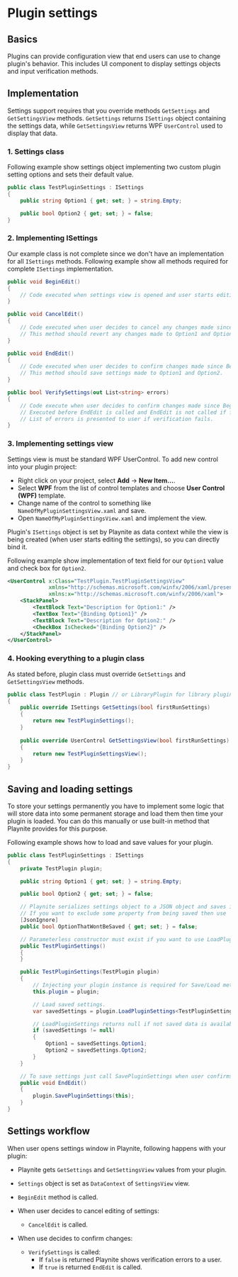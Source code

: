 Plugin settings
=====================

Basics
---------------------

Plugins can provide configuration view that end users can use to change plugin's behavior. This includes UI component to display settings objects and input verification methods.

Implementation
---------------------

Settings support requires that you override methods `GetSettings` and `GetSettingsView` methods. `GetSettings` returns `ISettings` object containing the settings data, while `GetSettingsView` returns WPF `UserControl` used to display that data.

### 1. Settings class

Following example show settings object implementing two custom plugin setting options and sets their default value.

```csharp
public class TestPluginSettings : ISettings
{
    public string Option1 { get; set; } = string.Empty;

    public bool Option2 { get; set; } = false;
}
```

### 2. Implementing ISettings

Our example class is not complete since we don't have an implementation for all `ISettings` methods. Following example show all methods required for complete `ISettings` implementation.

```csharp
public void BeginEdit()
{
    // Code executed when settings view is opened and user starts editing values.
}

public void CancelEdit()
{
    // Code executed when user decides to cancel any changes made since BeginEdit was called.
    // This method should revert any changes made to Option1 and Option2.
}

public void EndEdit()
{
    // Code executed when user decides to confirm changes made since BeginEdit was called.
    // This method should save settings made to Option1 and Option2.
}

public bool VerifySettings(out List<string> errors)
{
    // Code execute when user decides to confirm changes made since BeginEdit was called.
    // Executed before EndEdit is called and EndEdit is not called if false is returned.
    // List of errors is presented to user if verification fails.
}
```

### 3. Implementing settings view

Settings view is must be standard WPF UserControl. To add new control into your plugin project:

- Right click on your project, select **Add** -> **New Item...**.
- Select **WPF** from the list of control templates and choose **User Control (WPF)** template.
- Change name of the control to something like `NameOfMyPluginSettingsView.xaml` and save.
- Open `NameOfMyPluginSettingsView.xaml` and implement the view.

Plugin's `ISettings` object is set by Playnite as data context while the view is being created (when user starts editing the settings), so you can directly bind it.

Following example show implementation of text field for our `Option1` value and check box for `Option2`.

```xml
<UserControl x:Class="TestPlugin.TestPluginSettingsView"
             xmlns="http://schemas.microsoft.com/winfx/2006/xaml/presentation"
             xmlns:x="http://schemas.microsoft.com/winfx/2006/xaml">  
    <StackPanel>
        <TextBlock Text="Description for Option1:" />
        <TextBox Text="{Binding Option1}" />
        <TextBlock Text="Description for Option2:" />
        <CheckBox IsChecked="{Binding Option2}" />
    </StackPanel>
</UserControl>
```

### 4. Hooking everything to a plugin class

As stated before, plugin class must override `GetSettings` and `GetSettingsView` methods.

```csharp
public class TestPlugin : Plugin // or LibraryPlugin for library plugins, implementation is the same.
{    
    public override ISettings GetSettings(bool firstRunSettings)
    {
        return new TestPluginSettings();
    }
    
    public override UserControl GetSettingsView(bool firstRunSettings)
    {
        return new TestPluginSettingsView();
    }
}
```

Saving and loading settings
---------------------

To store your settings permanently you have to implement some logic that will store data into some permanent storage and load them then time your plugin is loaded. You can do this manually or use built-in method that Playnite provides for this purpose.

Following example shows how to load and save values for your plugin.

```csharp
public class TestPluginSettings : ISettings
{
    private TestPlugin plugin;

    public string Option1 { get; set; } = string.Empty;

    public bool Option2 { get; set; } = false;

    // Playnite serializes settings object to a JSON object and saves it as text file.
    // If you want to exclude some property from being saved then use `JsonIgnore` ignore attribute.
    [JsonIgnore]
    public bool OptionThatWontBeSaved { get; set; } = false;

    // Parameterless constructor must exist if you want to use LoadPluginSettings method.
    public TestPluginSettings()
    {
    }

    public TestPluginSettings(TestPlugin plugin)
    {
        // Injecting your plugin instance is required for Save/Load method because Playnite saves data to a location based on what plugin requested the operation.
        this.plugin = plugin;

        // Load saved settings.
        var savedSettings = plugin.LoadPluginSettings<TestPluginSettings>();

        // LoadPluginSettings returns null if not saved data is available.
        if (savedSettings != null)
        {
            Option1 = savedSettings.Option1;
            Option2 = savedSettings.Option2;
        }
    }

    // To save settings just call SavePluginSettings when user confirms changes.
    public void EndEdit()
    {
        plugin.SavePluginSettings(this);
    }
}

```

Settings workflow
---------------------

When user opens settings window in Playnite, following happens with your plugin:

- Playnite gets `GetSettings` and `GetSettingsView` values from your plugin.
- `Settings` object is set as `DataContext` of `SettingsView` view.
- `BeginEdit` method is called.

- When user decides to cancel editing of settings:
    - `CancelEdit` is called.

- When use decides to confirm changes:
    - `VerifySettings` is called:
        - If `false` is returned Playnite shows verification errors to a user.
        - If `true` is returned `EndEdit` is called.